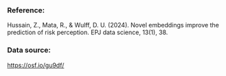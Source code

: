 ### Reference:

Hussain, Z., Mata, R., & Wulff, D. U. (2024). Novel embeddings improve the prediction of risk perception. EPJ data science, 13(1), 38.

### Data source:

https://osf.io/gu9df/

